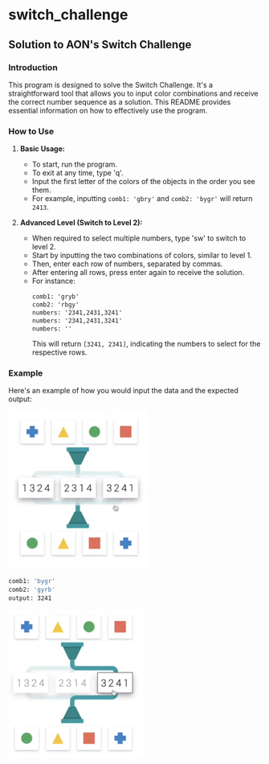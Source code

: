 # switch_challenge
## Solution to AON's Switch Challenge

### Introduction
This program is designed to solve the Switch Challenge. It's a straightforward tool that allows you to input color combinations and receive the correct number sequence as a solution. This README provides essential information on how to effectively use the program.

### How to Use
1. **Basic Usage:**
   - To start, run the program.
   - To exit at any time, type 'q'.
   - Input the first letter of the colors of the objects in the order you see them.
   - For example, inputting `comb1: 'gbry'` and `comb2: 'bygr'` will return `2413`.

2. **Advanced Level (Switch to Level 2):**
   - When required to select multiple numbers, type 'sw' to switch to level 2.
   - Start by inputting the two combinations of colors, similar to level 1.
   - Then, enter each row of numbers, separated by commas.
   - After entering all rows, press enter again to receive the solution.
   - For instance:
     ```
     comb1: 'gryb'
     comb2: 'rbgy'
     numbers: '2341,2431,3241'
     numbers: '2341,2431,3241'
     numbers: ''
     ```
     This will return `[3241, 2341]`, indicating the numbers to select for the respective rows.

### Example
Here's an example of how you would input the data and the expected output:

![Example 1 image](./assets/example1.png)

```bash 
comb1: 'bygr'
comb2: 'gyrb'
output: 3241
```

![Example 1 solution image](./assets/example1-solution.png)
